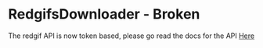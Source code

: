 # RedgifsDownloader - Broken

The redgif API is now token based, please go read the docs for the API [Here](https://github.com/Redgifs/api)
